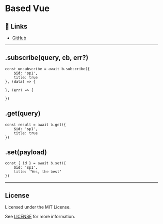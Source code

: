 # Based Vue

## 🔗 Links
- [GitHub](https://github.com/atelier-saulx/based#readme)

---

## .subscribe(query, cb, err?)

```
const unsubscribe = await b.subscribe({
    $id: 'sp1',
    title: true
}, (data) => {

}, (err) => {

})
```

## .get(query)

```
const result = await b.get({
    $id: 'sp1',
    title: true
})
```

## .set(payload)

```
const { id } = await b.set({
    $id: 'sp1',
    title: 'Yes, the best'
})
```

---

## License

Licensed under the MIT License.

See [LICENSE](./LICENSE) for more information.
